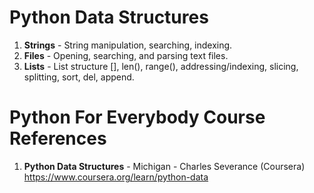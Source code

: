 #  Python Data Structures
1.  **Strings**  - String manipulation, searching, indexing.  
2.  **Files** - Opening, searching, and parsing text files.  
3.  **Lists** - List structure [], len(), range(), addressing/indexing, slicing, splitting, sort, del, append.  

#  Python For Everybody Course References
1.  **Python Data Structures** - Michigan - Charles Severance (Coursera)   
	https://www.coursera.org/learn/python-data  
